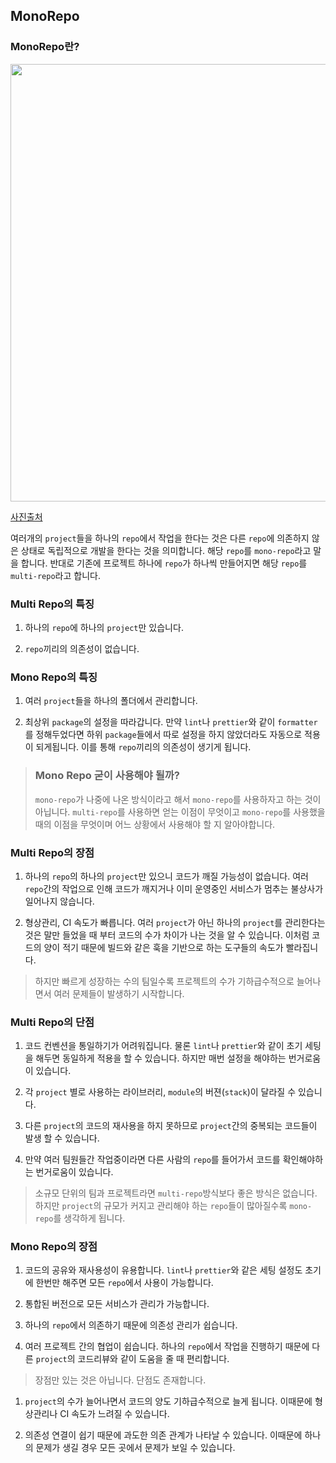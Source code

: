 ## MonoRepo

### MonoRepo란?

<p align="center">
    <img src ="./img/monolith.png" width=700>
</p>

[사진출처](https://engineering.linecorp.com/ko/blog/monorepo-with-turborepo)

여러개의 `project`들을 하나의 `repo`에서 작업을 한다는 것은 다른 `repo`에 의존하지 않은 상태로 독립적으로 개발을 한다는 것을 의미합니다. 해당 `repo`를 `mono-repo`라고 말을 합니다. 반대로 기존에 프로젝트 하나에 `repo`가 하나씩 만들어지면 해당 `repo`를 `multi-repo`라고 합니다.

### Multi Repo의 특징

1. 하나의 `repo`에 하나의 `project`만 있습니다.

2. `repo`끼리의 의존성이 없습니다.

### Mono Repo의 특징

1. 여러 `project`들을 하나의 폴더에서 관리합니다.

2. 최상위 `package`의 설정을 따라갑니다. 만약 `lint`나 `prettier`와 같이 `formatter`를 정해두었다면 하위 `package`들에서 따로 설정을 하지 않았더라도 자동으로 적용이 되게됩니다. 이를 통해 `repo`끼리의 의존성이 생기게 됩니다.

> ### Mono Repo 굳이 사용해야 될까?
>
> `mono-repo`가 나중에 나온 방식이라고 해서 `mono-repo`를 사용하자고 하는 것이 아닙니다. `multi-repo`를 사용하면 얻는 이점이 무엇이고 `mono-repo`를 사용했을 때의 이점을 무엇이며 어느 상황에서 사용해야 할 지 알아야합니다.

### Multi Repo의 장점

1. 하나의 `repo`의 하나의 `project`만 있으니 코드가 깨질 가능성이 없습니다. 여러 `repo`간의 작업으로 인해 코드가 깨지거나 이미 운영중인 서비스가 멈추는 불상사가 일어나지 않습니다.

2. 형상관리, CI 속도가 빠릅니다. 여러 `project`가 아닌 하나의 `project`를 관리한다는 것은 말만 들었을 때 부터 코드의 수가 차이가 나는 것을 알 수 있습니다. 이처럼 코드의 양이 적기 때문에 빌드와 같은 훅을 기반으로 하는 도구들의 속도가 빨라집니다.

> 하지만 빠르게 성장하는 수의 팀일수록 프로젝트의 수가 기하급수적으로 늘어나면서 여러 문제들이 발생하기 시작합니다.

### Multi Repo의 단점

1. 코드 컨벤션을 통일하기가 어려워집니다. 물론 `lint`나 `prettier`와 같이 초기 세팅을 해두면 동일하게 적용을 할 수 있습니다. 하지만 매번 설정을 해야하는 번거로움이 있습니다.

2. 각 `project` 별로 사용하는 라이브러리, `module`의 버젼(`stack`)이 달라질 수 있습니다.

3. 다른 `project`의 코드의 재사용을 하지 못하므로 `project`간의 중복되는 코드들이 발생 할 수 있습니다.

4. 만약 여러 팀원들간 작업중이라면 다른 사람의 `repo`를 들어가서 코드를 확인해야하는 번거로움이 있습니다.

> 소규모 단위의 팀과 프로젝트라면 `multi-repo`방식보다 좋은 방식은 없습니다. 하지만 `project`의 규모가 커지고 관리해야 하는 `repo`들이 많아질수록 `mono-repo`를 생각하게 됩니다.

### Mono Repo의 장점

1. 코드의 공유와 재사용성이 유용합니다. `lint`나 `prettier`와 같은 세팅 설정도 초기에 한번만 해주면 모든 `repo`에서 사용이 가능합니다.

2. 통합된 버전으로 모든 서비스가 관리가 가능합니다.

3. 하나의 `repo`에서 의존하기 때문에 의존성 관리가 쉽습니다.

4. 여러 프로젝트 간의 협업이 쉽습니다. 하나의 `repo`에서 작업을 진행하기 때문에 다른 `project`의 코드리뷰와 같이 도움을 줄 때 편리합니다.

> 장점만 있는 것은 아닙니다. 단점도 존재합니다.

1. `project`의 수가 늘어나면서 코드의 양도 기하급수적으로 늘게 됩니다. 이때문에 형상관리나 CI 속도가 느려질 수 있습니다.

2. 의존성 연결이 쉽기 때문에 과도한 의존 관계가 나타날 수 있습니다. 이때문에 하나의 문제가 생길 경우 모든 곳에서 문제가 보일 수 있습니다.
